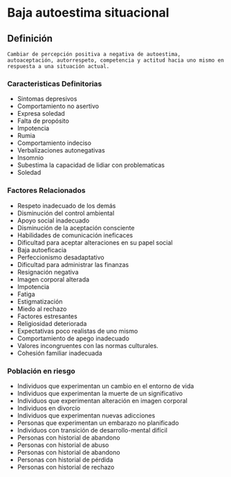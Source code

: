 # Baja autoestima situacional
## Definición
	Cambiar de percepción positiva a negativa de autoestima, autoaceptación, autorrespeto, competencia y actitud hacia uno mismo en respuesta a una situación actual.

### Caracteristicas Definitorias
- Sintomas depresivos  
- Comportamiento no asertivo  
- Expresa soledad  
- Falta de propósito  
- Impotencia  
- Rumia  
- Comportamiento indeciso  
- Verbalizaciones autonegativas  
- Insomnio  
- Subestima la capacidad de lidiar con problematicas
- Soledad

### Factores Relacionados
- Respeto inadecuado de los 
demás  
- Disminución del control ambiental  
- Apoyo social inadecuado  
- Disminución de la aceptación 
consciente  
- Habilidades de comunicación 
ineficaces  
- Dificultad para aceptar alteraciones 
en su papel social
- Baja autoeficacia  
- Perfeccionismo desadaptativo  
- Dificultad para administrar las 
finanzas  
- Resignación negativa  
- Imagen corporal alterada  
- Impotencia  
- Fatiga  
- Estigmatización  
- Miedo al rechazo  
- Factores estresantes  
- Religiosidad deteriorada  
- Expectativas poco realistas de 
uno mismo  
- Comportamiento de apego 
inadecuado  
- Valores incongruentes con las normas 
culturales.  
- Cohesión familiar inadecuada

### Población en riesgo
- Individuos que experimentan un 
cambio en el entorno de vida
- Individuos que experimentan la 
muerte de un significativo 
- Individuos que experimentan 
alteración en imagen corporal
- Individuos en divorcio  
- Individuos que experimentan nuevas 
adicciones 
- Personas que 
experimentan un 
embarazo no 
planificado   
- Individuos con transición de 
desarrollo-mental difícil   
- Personas con historial de 
abandono   
- Personas con historial de abuso   
- Personas con historial de 
abandono   
- Personas con historial de pérdida   
- Personas con historial de 
rechazo

